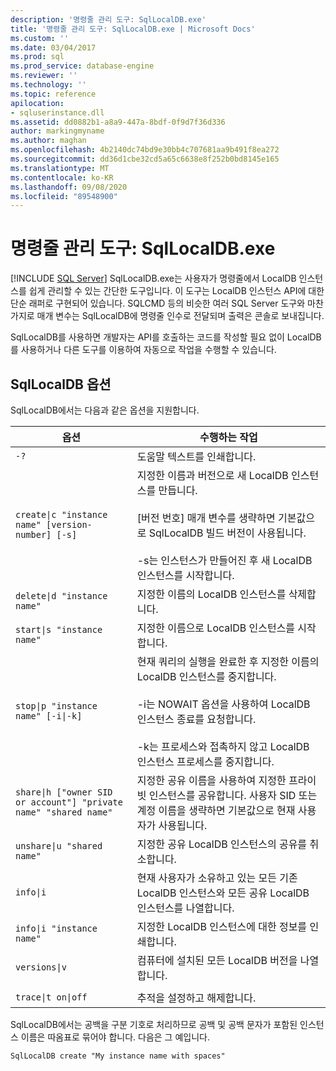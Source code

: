 ```yaml
---
description: '명령줄 관리 도구: SqlLocalDB.exe'
title: '명령줄 관리 도구: SqlLocalDB.exe | Microsoft Docs'
ms.custom: ''
ms.date: 03/04/2017
ms.prod: sql
ms.prod_service: database-engine
ms.reviewer: ''
ms.technology: ''
ms.topic: reference
apilocation:
- sqluserinstance.dll
ms.assetid: dd0882b1-a8a9-447a-8bdf-0f9d7f36d336
author: markingmyname
ms.author: maghan
ms.openlocfilehash: 4b2140dc74bd9e30bb4c707681aa9b491f8ea272
ms.sourcegitcommit: dd36d1cbe32cd5a65c6638e8f252b0bd8145e165
ms.translationtype: MT
ms.contentlocale: ko-KR
ms.lasthandoff: 09/08/2020
ms.locfileid: "89548900"
---
```

# <a name="command-line-management-tool-sqllocaldbexe"></a>명령줄 관리 도구: SqlLocalDB.exe
 [!INCLUDE [SQL Server](../../includes/applies-to-version/sqlserver.md)]
  SqlLocalDB.exe는 사용자가 명령줄에서 LocalDB 인스턴스를 쉽게 관리할 수 있는 간단한 도구입니다. 이 도구는 LocalDB 인스턴스 API에 대한 단순 래퍼로 구현되어 있습니다. SQLCMD 등의 비슷한 여러 SQL Server 도구와 마찬가지로 매개 변수는 SqlLocalDB에 명령줄 인수로 전달되며 출력은 콘솔로 보내집니다.  
  
 SqlLocalDB를 사용하면 개발자는 API를 호출하는 코드를 작성할 필요 없이 LocalDB를 사용하거나 다른 도구를 이용하여 자동으로 작업을 수행할 수 있습니다.  
  
## <a name="sqllocaldb-options"></a>SqlLocalDB 옵션  
 SqlLocalDB에서는 다음과 같은 옵션을 지원합니다.  
  
|옵션|수행하는 작업|  
|------------|------------------|  
|`-?`|도움말 텍스트를 인쇄합니다.|  
|`create\|c "instance name" [version-number] [-s]`|지정한 이름과 버전으로 새 LocalDB 인스턴스를 만듭니다.<br /><br /> [버전 번호] 매개 변수를 생략하면 기본값으로 SqlLocalDB 빌드 버전이 사용됩니다.<br /><br /> -s는 인스턴스가 만들어진 후 새 LocalDB 인스턴스를 시작합니다.|  
|`delete\|d "instance name"`|지정한 이름의 LocalDB 인스턴스를 삭제합니다.|  
|`start\|s "instance name"`|지정한 이름으로 LocalDB 인스턴스를 시작합니다.|  
|`stop\|p "instance name" [-i\|-k]`|현재 쿼리의 실행을 완료한 후 지정한 이름의 LocalDB 인스턴스를 중지합니다.<br /><br /> -i는 NOWAIT 옵션을 사용하여 LocalDB 인스턴스 종료를 요청합니다.<br /><br /> -k는 프로세스와 접촉하지 않고 LocalDB 인스턴스 프로세스를 중지합니다.|  
|`share\|h ["owner SID or account"] "private name" "shared name"`|지정한 공유 이름을 사용하여 지정한 프라이빗 인스턴스를 공유합니다. 사용자 SID 또는 계정 이름을 생략하면 기본값으로 현재 사용자가 사용됩니다.|  
|`unshare\|u "shared name"`|지정한 공유 LocalDB 인스턴스의 공유를 취소합니다.|  
|`info\|i`|현재 사용자가 소유하고 있는 모든 기존 LocalDB 인스턴스와 모든 공유 LocalDB 인스턴스를 나열합니다.|  
|`info\|i "instance name"`|지정한 LocalDB 인스턴스에 대한 정보를 인쇄합니다.|  
|`versions\|v`|컴퓨터에 설치된 모든 LocalDB 버전을 나열합니다.|  
|||  
|`trace\|t on\|off`|추적을 설정하고 해제합니다.|  
  
 SqlLocalDB에서는 공백을 구분 기호로 처리하므로 공백 및 공백 문자가 포함된 인스턴스 이름은 따옴표로 묶어야 합니다. 다음은 그 예입니다.  
  
 `SqlLocalDB create "My instance name with spaces"`  
  
  
